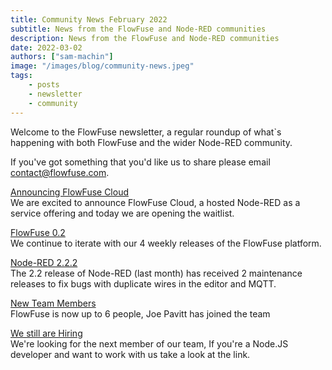 ```yaml
---
title: Community News February 2022
subtitle: News from the FlowFuse and Node-RED communities
description: News from the FlowFuse and Node-RED communities
date: 2022-03-02
authors: ["sam-machin"]
image: "/images/blog/community-news.jpeg"
tags:
    - posts
    - newsletter
    - community
---
```


Welcome to the FlowFuse newsletter, a regular roundup of what\`s happening with both FlowFuse and the wider Node-RED community. 
<!--more-->
If you've got something that you'd like us to share please email [contact@flowfuse.com](mailto:contact@flowfuse.com).

[Announcing FlowFuse Cloud](https://flowforge.com/blog/announcing-flowforge-cloud/)  
We are excited to announce FlowFuse Cloud, a hosted Node-RED as a service offering and today we are opening the waitlist.

[FlowFuse 0.2](https://flowforge.com/blog/flowforge-02-released/)  
We continue to iterate with our 4 weekly releases of the FlowFuse platform.

[Node-RED 2.2.2](https://discourse.nodered.org/t/node-red-2-2-2-released/58606)  
The 2.2 release of Node-RED (last month) has received 2 maintenance releases to fix bugs with  duplicate wires in the editor and MQTT.

[New Team Members](https://flowforge.com/blog/welcome-joe/)  
FlowFuse is now up to 6 people, Joe Pavitt has joined the team

[We still are Hiring](https://boards.greenhouse.io/flowforge/jobs/4312861004)  
We're looking for the next member of our team, If you're a Node.JS developer and want to work with us take a look at the link.
